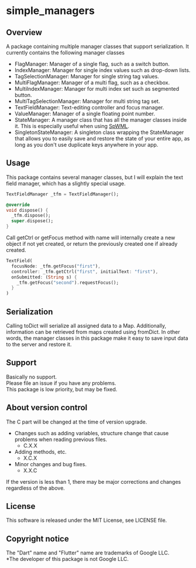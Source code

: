 # simple_managers

## Overview
A package containing multiple manager classes that support serialization.
It currently contains the following manager classes
* FlagManager: Manager of a single flag, such as a switch button.
* IndexManager: Manager for single index values such as drop-down lists.
* TagSelectionManager: Manager for single string tag values.
* MultiFlagManager: Manager of a multi flag, such as a checkbox.
* MultiIndexManager: Manager for multi index set such as segmented button.
* MultiTagSelectionManager: Manager for multi string tag set.
* TextFieldManager: Text-editing controller and focus manager.
* ValueManager: Manager of a single floating point number.
* StateManager: A manager class that has all the manager classes inside it. This is especially useful when using [SpWML](https://pub.dev/packages/simple_widget_markup).
* SingletonStateManager: A singleton class wrapping the StateManager that allows you to easily save and restore the state of your entire app, as long as you don't use duplicate keys anywhere in your app.

## Usage
This package contains several manager classes, but I will explain the text field manager, which has a slightly special usage.

```dart
TextFieldManager _tfm = TextFieldManager();

@override
void dispose() {
  _tfm.dispose();
  super.dispose();
}
```

Call getCtrl or getFocus method with name will internally create a new object if not yet created, or return the previously created one if already created.

```dart
TextField(
  focusNode: _tfm.getFocus("first"),
  controller: _tfm.getCtrl("first", initialText: "first"),
  onSubmitted: (String s) {
    _tfm.getFocus("second").requestFocus();
  }
)
```

## Serialization
Calling toDict will serialize all assigned data to a Map.
Additionally, information can be retrieved from maps created using fromDict.
In other words, the manager classes in this package make it easy to save input data to the server and restore it.

## Support
Basically no support.  
Please file an issue if you have any problems.  
This package is low priority, but may be fixed.

## About version control
The C part will be changed at the time of version upgrade.
- Changes such as adding variables, structure change that cause problems when reading previous files.
    - C.X.X
- Adding methods, etc.
    - X.C.X
- Minor changes and bug fixes.
    - X.X.C

If the version is less than 1, there may be major corrections and changes regardless of the above.

## License
This software is released under the MIT License, see LICENSE file.

## Copyright notice
The "Dart" name and "Flutter" name are trademarks of Google LLC.  
*The developer of this package is not Google LLC.